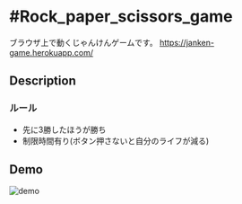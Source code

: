 #Rock_paper_scissors_game
====

ブラウザ上で動くじゃんけんゲームです。
https://janken-game.herokuapp.com/

## Description
### ルール
- 先に3勝したほうが勝ち
- 制限時間有り(ボタン押さないと自分のライフが減る)

## Demo
![demo](https://github.com/mansei/Rock_paper_scissors_game/じゃんけん.gif)
